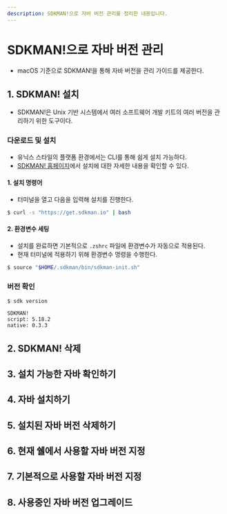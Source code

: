```yaml
---
description: SDKMAN!으로 자바 버전 관리를 정리한 내용입니다.
---
```


# SDKMAN!으로 자바 버전 관리

* macOS 기준으로 SDKMAN!을 통해 자바 버전을 관리 가이드를 제공한다.

## 1. SDKMAN! 설치

* SDKMAN!은 Unix 기반 시스템에서 여러 소프트웨어 개발 키트의 여러 버전을 관리하기 위한 도구이다.

### 다운로드 및 설치

* 유닉스 스타일의 플랫폼 환경에서는 CLI를 통해 쉽게 설치 가능하다.
* [SDKMAN! 홈페이지](https://sdkman.io/install)에서 설치에 대한 자세한 내용을 확인할 수 있다.

#### 1. 설치 명령어

* 터미널을 열고 다음을 입력해 설치를 진행한다.

```bash
$ curl -s "https://get.sdkman.io" | bash
```

#### 2. 환경변수 세팅

* 설치를 완료하면 기본적으로 `.zshrc` 파일에 환경변수가 자동으로 적용된다.
* 현재 터미널에 적용하기 위해 환경변수 명령을 수행한다.

```bash
$ source "$HOME/.sdkman/bin/sdkman-init.sh"
```

### 버전 확인

```
$ sdk version

SDKMAN!
script: 5.18.2
native: 0.3.3
```

## 2. SDKMAN! 삭제



## 3. 설치 가능한 자바 확인하기



## 4. 자바 설치하기



## 5. 설치된 자바 버전 삭제하기



## 6. 현재 쉘에서 사용할 자바 버전 지정



## 7. 기본적으로 사용할 자바 버전 지정



## 8. 사용중인 자바 버전 업그레이드
